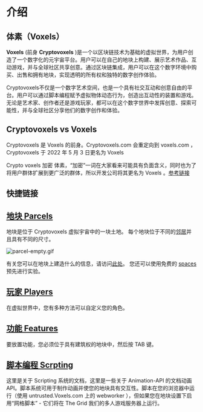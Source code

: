 # 介绍

## 体素（Voxels）

**Voxels** (前身 **Cryptovoxels** )是一个以区块链技术为基础的虚拟世界，为用户创造了一个数字化的元宇宙平台。用户可以在自己的地块上构建、展示艺术作品、互动游戏，并与全球社区共享创意。通过区块链集成，用户可以在这个数字环境中购买、出售和拥有地块，实现透明的所有权和独特的数字创作体验。

Cryptovoxels不仅是一个数字艺术空间，也是一个具有社交互动和创意自由的平台。用户可以通过脚本编程赋予虚拟物体动态行为，创造出互动性的装置和游戏。无论是艺术家、创作者还是游戏玩家，都可以在这个数字世界中发挥创意、探索可能性，并与全球社区分享他们的数字创作和体验。

## Cryptovoxels vs Voxels

Cryptovoxels 是 Voxels 的前身。Cryptovoxels.com 会重定向到 voxels.com ， Cryptovoxels 于 2022 年 5 月 3 日更名为 Voxels

Crypto voxels 加密 体素，“加密”一词在大家看来可能具有负面含义，同时也为了将用户群体扩展到更广泛的群体，所以开发公司将其更名为 Voxels 。[参考链接](https://www.globenewswire.com/news-release/2022/05/03/2434939/0/en/Cryptovoxels-Is-Rebranding-to-Voxels-on-May-3-2022.html)


## 快捷链接


## [地块 Parcels](/docs/Parcels)

地块是位于 Cryptovoxels 虚拟宇宙中的一块土地。
每个地块位于不同的[邻居](https://wiki.cryptovoxels.com/en/The-world)并且具有不同的尺寸。

![parcel-empty.gif](/img/parcel-empty.gif)

有关您可以在地块上建造什么的信息，请访问[此处](https://wiki.cryptovoxels.com/en/Parcels/Building)。
您还可以使用免费的 [spaces](https://wiki.cryptovoxels.com/Spaces) 预先进行实验。

## [玩家 Players](/docs/Player_customization)

在虚拟世界中，您有多种方法可以自定义您的角色。

## [功能 Features](/docs/features/) 

要放置功能，您必须位于具有建筑权的地块中，然后按 TAB 键。


## [脚本编程 Scrpting](/docs/Scripting/)

这里是关于 Scripting 系统的文档，这里是一些关于 Animation-API 的文档动画 API。脚本系统可用于制作动画并使您的地块具有交互性。脚本在您的浏览器中运行（使用 untrusted.Voxels.com 上的 webworker ），但如果您在地块设置下启用“网格脚本” - 它们将在 The Grid 我们的多人游戏服务器上运行。
